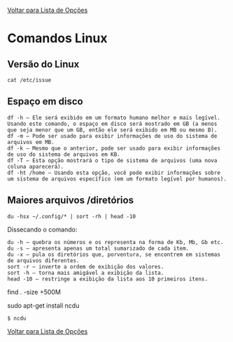 [Voltar para Lista de Opções](../readme.md)

# Comandos Linux

## Versão do Linux

```
cat /etc/issue
```

## Espaço em disco

```
df -h – Ele será exibido em um formato humano melhor e mais legível. Usando este comando, o espaço em disco será mostrado em GB (a menos que seja menor que um GB, então ele será exibido em MB ou mesmo B).
df -m – Pode ser usado para exibir informações de uso do sistema de arquivos em MB.
df -k – Mesmo que o anterior, pode ser usado para exibir informações de uso do sistema de arquivos em KB.
df -T – Esta opção mostrará o tipo de sistema de arquivos (uma nova coluna aparecerá).
df -ht /home – Usando esta opção, você pode exibir informações sobre um sistema de arquivos específico (em um formato legível por humanos).
```
    
## Maiores arquivos /diretórios


```
du -hsx ~/.config/* | sort -rh | head -10
```

Dissecando o comando:

    du -h — quebra os números e os representa na forma de Kb, Mb, Gb etc.
    du -s — apresenta apenas um total sumarizado de cada item.
    du -x — pula os diretórios que, porventura, se encontrem em sistemas de arquivos diferentes.
    sort -r — inverte a ordem de exibição dos valores.
    sort -h — torna mais amigável a exibição da lista.
    head -10 — restringe a exibição da lista aos 10 primeiros itens.
    
    
find . -size +500M

    
sudo apt-get install ncdu

```
$ ncdu
```


[Voltar para Lista de Opções](../readme.md)
